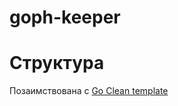 # goph-keeper

# Структура
Позаимствована с [Go Clean template](https://github.com/evrone/go-clean-template)
